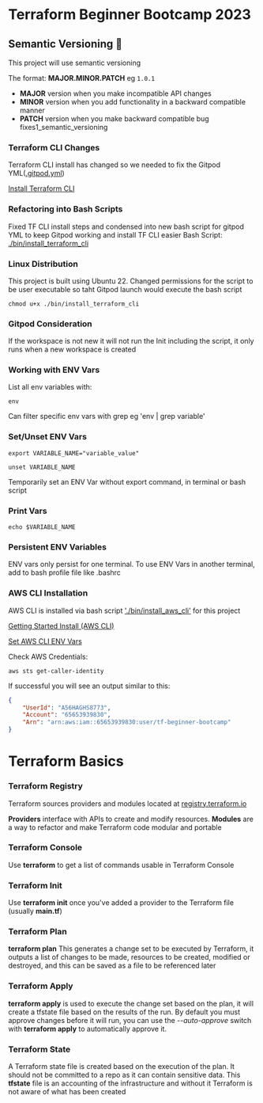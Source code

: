 # Terraform Beginner Bootcamp 2023

## Semantic Versioning :mage:
This project will use semantic versioning

The format:
**MAJOR.MINOR.PATCH**  eg `1.0.1`

- **MAJOR** version when you make incompatible API changes
- **MINOR** version when you add functionality in a backward compatible manner
- **PATCH** version when you make backward compatible bug fixes1_semantic_versioning

### Terraform CLI Changes
Terraform CLI install has changed so we needed to fix the Gitpod YML([.gitpod.yml](.gitpod.yml))

[Install Terraform CLI](https://developer.hashicorp.com/terraform/tutorials/aws-get-started/install-cli)

### Refactoring into Bash Scripts

Fixed TF CLI install steps and condensed into new bash script for gitpod YML to keep Gitpod working and install TF CLI easier
Bash Script: [./bin/install_terraform_cli](./bin/install_terraform_cli)

### Linux Distribution
This project is built using Ubuntu 22.
Changed permissions for the script to be user executable so taht Gitpod launch would execute the bash script
```
chmod u+x ./bin/install_terraform_cli
```
### Gitpod Consideration
If the workspace is not new it will not run the Init including the script, it only runs when a new workspace is created


### Working with ENV Vars
List all env variables with: 
```
env
```
Can filter specific env vars with grep eg 'env | grep variable'

### Set/Unset ENV Vars
```
export VARIABLE_NAME="variable_value"

unset VARIABLE_NAME
```

Temporarily set an ENV Var without export command, in terminal or bash script

### Print Vars
```
echo $VARIABLE_NAME

```

### Persistent ENV Variables

ENV vars only persist for one terminal. To use ENV Vars in another terminal, add to bash profile file like .bashrc


### AWS CLI Installation

AWS CLI is installed via bash script ['./bin/install_aws_cli'](./bin/aws_install_cli) for this project

[Getting Started Install (AWS CLI)](https://docs.aws.amazon.com/cli/latest/userguide/getting-started-install.html)

[Set AWS CLI ENV Vars](https://docs.aws.amazon.com/cli/latest/userguide/cli-configure-envvars.html)


Check AWS Credentials:
```
aws sts get-caller-identity
```

If successful you will see an output similar to this:
```json
{
    "UserId": "A56HAGHS8773",
    "Account": "65653939830",
    "Arn": "arn:aws:iam::65653939830:user/tf-beginner-bootcamp"
}
```
# Terraform Basics

### Terraform Registry
Terraform sources providers and modules located at [registry.terraform.io](https://registry.terraform.io)

**Providers** interface with APIs to create and modify resources.
**Modules** are a way to refactor and make Terraform code modular and portable

### Terraform Console
Use **terraform** to get a list of commands usable in Terraform Console

### Terraform Init
Use **terraform init** once you've added a provider to the Terraform file (usually **main.tf**)

### Terraform Plan
**terraform plan** This generates a change set to be executed by Terraform, it outputs a list of changes to be made, resources to be created, modified or destroyed, and this can be saved as a file to be referenced later

### Terraform Apply
**terraform apply** is used to execute the change set based on the plan, it will create a tfstate file based on the results of the run. By default you must approve changes before it will run, you can use the *--auto-approve* switch with **terraform apply** to automatically approve it.

### Terraform State
A Terraform state file is created based on the execution of the plan. It should not be committed to a repo as it can contain sensitive data. This **tfstate** file is an accounting of the infrastructure and without it Terraform is not aware of what has been created



